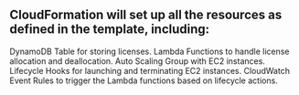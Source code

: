 ##  CloudFormation will set up all the resources as defined in the template, including:

DynamoDB Table for storing licenses.
Lambda Functions to handle license allocation and deallocation.
Auto Scaling Group with EC2 instances.
Lifecycle Hooks for launching and terminating EC2 instances.
CloudWatch Event Rules to trigger the Lambda functions based on lifecycle actions.
